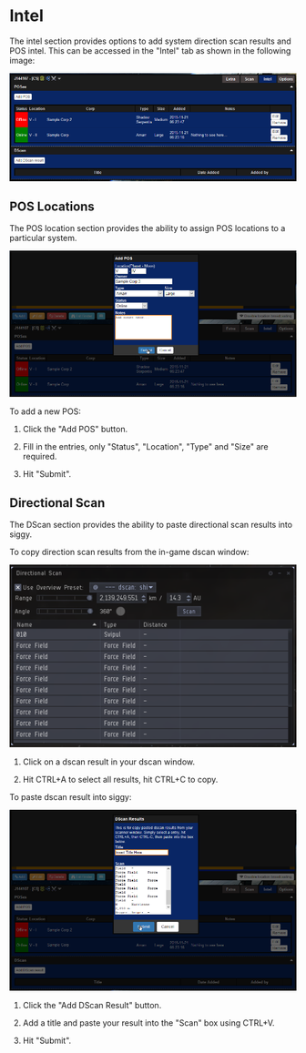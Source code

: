 # Intel

The intel section provides options to add system direction scan results and POS intel. This can be accessed in the "Intel" tab as shown in the following image:

![Intel Screenshot](img/intel.png)

## POS Locations

The POS location section provides the ability to assign POS locations to a particular system.

![Add POS Screenshot](img/add-pos.png)

To add a new POS:

1. Click the "Add POS" button.

2. Fill in the entries, only "Status", "Location", "Type" and "Size" are required.

3. Hit "Submit".

## Directional Scan

The DScan section provides the ability to paste directional scan results into siggy.

To copy direction scan results from the in-game dscan window:

![DScan Screenshot](img/dscan.png)

1. Click on a dscan result in your dscan window.

2. Hit CTRL+A to select all results, hit CTRL+C to copy.

To paste dscan result into siggy:

![DScan Adder Screenshot](img/dscan-adder.png)

1. Click the "Add DScan Result" button.

2. Add a title and paste your result into the "Scan" box using CTRL+V.

3. Hit "Submit".
